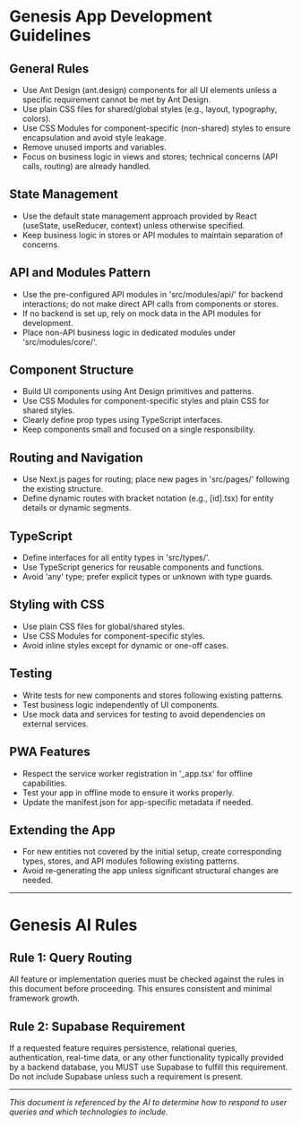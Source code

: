 # Genesis App Development Guidelines

## General Rules
- Use Ant Design (ant.design) components for all UI elements unless a specific requirement cannot be met by Ant Design.
- Use plain CSS files for shared/global styles (e.g., layout, typography, colors).
- Use CSS Modules for component-specific (non-shared) styles to ensure encapsulation and avoid style leakage.
- Remove unused imports and variables.
- Focus on business logic in views and stores; technical concerns (API calls, routing) are already handled.

## State Management
- Use the default state management approach provided by React (useState, useReducer, context) unless otherwise specified.
- Keep business logic in stores or API modules to maintain separation of concerns.

## API and Modules Pattern
- Use the pre-configured API modules in 'src/modules/api/' for backend interactions; do not make direct API calls from components or stores.
- If no backend is set up, rely on mock data in the API modules for development.
- Place non-API business logic in dedicated modules under 'src/modules/core/'.

## Component Structure
- Build UI components using Ant Design primitives and patterns.
- Use CSS Modules for component-specific styles and plain CSS for shared styles.
- Clearly define prop types using TypeScript interfaces.
- Keep components small and focused on a single responsibility.

## Routing and Navigation
- Use Next.js pages for routing; place new pages in 'src/pages/' following the existing structure.
- Define dynamic routes with bracket notation (e.g., [id].tsx) for entity details or dynamic segments.

## TypeScript
- Define interfaces for all entity types in 'src/types/'.
- Use TypeScript generics for reusable components and functions.
- Avoid 'any' type; prefer explicit types or unknown with type guards.

## Styling with CSS
- Use plain CSS files for global/shared styles.
- Use CSS Modules for component-specific styles.
- Avoid inline styles except for dynamic or one-off cases.

## Testing
- Write tests for new components and stores following existing patterns.
- Test business logic independently of UI components.
- Use mock data and services for testing to avoid dependencies on external services.

## PWA Features
- Respect the service worker registration in '_app.tsx' for offline capabilities.
- Test your app in offline mode to ensure it works properly.
- Update the manifest.json for app-specific metadata if needed.

## Extending the App
- For new entities not covered by the initial setup, create corresponding types, stores, and API modules following existing patterns.
- Avoid re-generating the app unless significant structural changes are needed.

---

# Genesis AI Rules

## Rule 1: Query Routing
All feature or implementation queries must be checked against the rules in this document before proceeding. This ensures consistent and minimal framework growth.

## Rule 2: Supabase Requirement
If a requested feature requires persistence, relational queries, authentication, real-time data, or any other functionality typically provided by a backend database, you MUST use Supabase to fulfill this requirement. Do not include Supabase unless such a requirement is present.

---

_This document is referenced by the AI to determine how to respond to user queries and which technologies to include._ 
